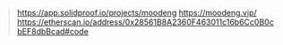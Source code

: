 > https://app.solidproof.io/projects/moodeng
> https://moodeng.vip/
> https://etherscan.io/address/0x28561B8A2360F463011c16b6Cc0B0cbEF8dbBcad#code
